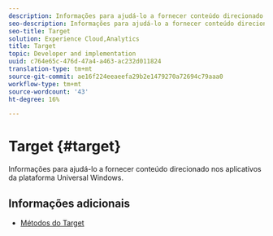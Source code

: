 ```yaml
---
description: Informações para ajudá-lo a fornecer conteúdo direcionado nos aplicativos da plataforma Universal Windows.
seo-description: Informações para ajudá-lo a fornecer conteúdo direcionado nos aplicativos da plataforma Universal Windows.
seo-title: Target
solution: Experience Cloud,Analytics
title: Target
topic: Developer and implementation
uuid: c764e65c-476d-47a4-a463-ac232d011824
translation-type: tm+mt
source-git-commit: ae16f224eeaeefa29b2e1479270a72694c79aaa0
workflow-type: tm+mt
source-wordcount: '43'
ht-degree: 16%

---
```



# Target {#target}

Informações para ajudá-lo a fornecer conteúdo direcionado nos aplicativos da plataforma Universal Windows.

## Informações adicionais 

+ [Métodos do Target](/help/universal-windows/target/target-methods.md)